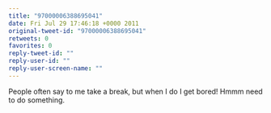 ```yaml
---
title: "97000006388695041"
date: Fri Jul 29 17:46:18 +0000 2011
original-tweet-id: "97000006388695041"
retweets: 0
favorites: 0
reply-tweet-id: ""
reply-user-id: ""
reply-user-screen-name: ""
---
```

People often say to me take a break, but when I do I get bored! Hmmm need to do something.
